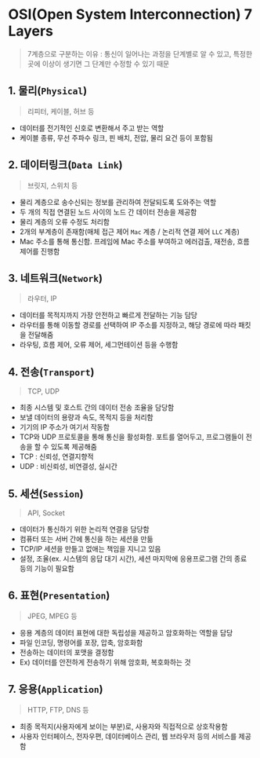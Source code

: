 # OSI(Open System Interconnection) 7 Layers 

> 7계층으로 구분하는 이유 : 통신이 일어나는 과정을 단계별로 알 수 있고, 특정한 곳에 이상이 생기면 그 단계만 수정할 수 있기 때문



## 1. 물리(`Physical`)

> 리피터, 케이블, 허브 등

* 데이터를 전기적인 신호로 변환해서 주고 받는 역할
* 케이블 종류, 무선 주파수 링크, 핀 배치, 전압, 물리 요건 등이 포함됨



## 2. 데이터링크(`Data Link`)

> 브릿지, 스위치 등

* 물리 계층으로 송수신되는 정보를 관리하여 전달되도록 도와주는 역할
* 두 개의 직접 연결된 노드 사이의 노드 간 데이터 전송을 제공함
* 물리 계층의 오류 수정도 처리함
* 2개의 부계층이 존재함(매체 접근 제어 `Mac` 계층 / 논리적 연결 제어 `LLC` 계층)
* Mac 주소를 통해 통신함. 프레임에 Mac 주소를 부여하고 에러검출, 재전송, 흐름제어를 진행함



## 3. 네트워크(`Network`)

> 라우터, IP

* 데이터를 목적지까지 가장 안전하고 빠르게 전달하는 기능 담당
* 라우터를 통해 이동할 경로를 선택하여 IP 주소를 지정하고, 해당 경로에 따라 패킷을 전달해줌
* 라우팅, 흐름 제어, 오류 제어, 세그먼테이션 등을 수행함



## 4. 전송(`Transport`)

> TCP, UDP

* 최종 시스템 및 호스트 간의 데이터 전송 조율을 담당함
* 보낼 데이터의 용량과 속도, 목적지 등을 처리함
* 기기의 IP 주소가 여기서 작동함
* TCP와 UDP 프로토콜을 통해 통신을 활성화함. 포트를 열어두고, 프로그램들이 전송을 할 수 있도록 제공해줌
* TCP : 신뢰성, 연결지향적
* UDP : 비신뢰성, 비연결성, 실시간



## 5. 세션(`Session`)

> API, Socket

* 데이터가 통신하기 위한 논리적 연결을 담당함
* 컴퓨터 또는 서버 간에 통신을 하는 세션을 만듦
* TCP/IP 세션을 만들고 없애는 책임을 지니고 있음
* 설정, 조율(ex. 시스템의 응답 대기 시간), 세션 마지막에 응용프로그램 간의 종료 등의 기능이 필요함



## 6. 표현(`Presentation`)

> JPEG, MPEG 등

* 응용 계층의 데이터 표현에 대한 독립성을 제공하고 암호화하는 역할을 담당
* 파일 인코딩, 명령어를 포장, 압축, 암호화함
* 전송하는 데이터의 포맷을 결정함
* Ex) 데이터를 안전하게 전송하기 위해 암호화, 복호화하는 것



## 7. 응용(`Application`)

> HTTP, FTP, DNS 등

* 최종 목적지(사용자에게 보이는 부분)로, 사용자와 직접적으로 상호작용함
* 사용자 인터페이스, 전자우편, 데이터베이스 관리, 웹 브라우저 등의 서비스를 제공함



















